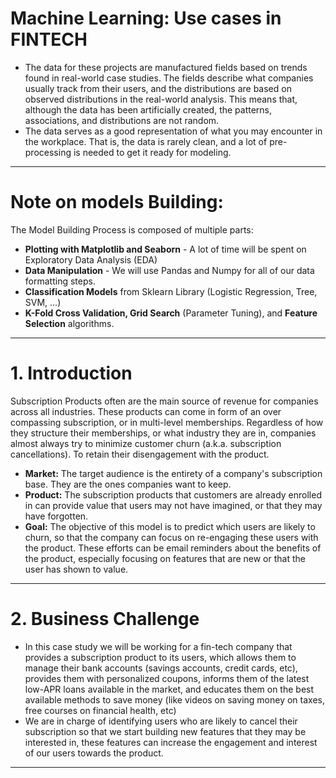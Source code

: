 # Machine Learning: Use cases in FINTECH
- The data for these projects are manufactured fields based on trends found in real-world case studies. The fields describe what companies usually track from their users, and the distributions are based on observed distributions in the real-world analysis. This means that, although the data has been artificially created, the patterns, associations, and distributions are not random.
- The data serves as a good representation of what you may encounter in the workplace. That is, the data is rarely clean, and a lot of pre-processing is needed to get it ready for modeling.
****
# Note on models Building:
The Model Building Process is composed of multiple parts:

- **Plotting with Matplotlib and Seaborn** - A lot of time will be spent on Exploratory Data Analysis (EDA)
- **Data Manipulation** - We will use Pandas and Numpy for all of our data formatting steps.
- **Classification Models** from Sklearn Library (Logistic Regression, Tree, SVM, ...)
- **K-Fold Cross Validation, Grid Search** (Parameter Tuning), and **Feature Selection** algorithms.
*****

# 1. Introduction

Subscription Products often are the main source of revenue for companies across all industries. These products can come in form of an over compassing subscription, or in multi-level memberships. Regardless of how they structure their memberships, or what industry they are in, companies almost always try to minimize customer churn (a.k.a. subscription cancellations). To retain their disengagement with the product.

- **Market:** The target audience is the entirety of a company's subscription base. They are the ones companies want to keep.
- **Product:** The subscription products that customers are already enrolled in can provide value that users may not have imagined, or that they may have forgotten.
- **Goal:** The objective of this model is to predict which users are likely to churn, so that the company can focus on re-engaging these users with the product. These efforts can be email reminders about the benefits of the product, especially focusing on features that are new or that the user has shown to value.
****

# 2. Business Challenge

- In this case study we will be working for a fin-tech company that provides a subscription product to its users, which allows them to manage their bank accounts (savings accounts, credit cards, etc), provides them with personalized coupons, informs them of the latest low-APR loans available in the market, and educates them on the best available methods to save money (like videos on saving money on taxes, free courses on financial health, etc)
- We are in charge of identifying users who are likely to cancel their subscription so that we start building new features that they may be interested in, these features can increase the engagement and interest of our users towards the product.
****
